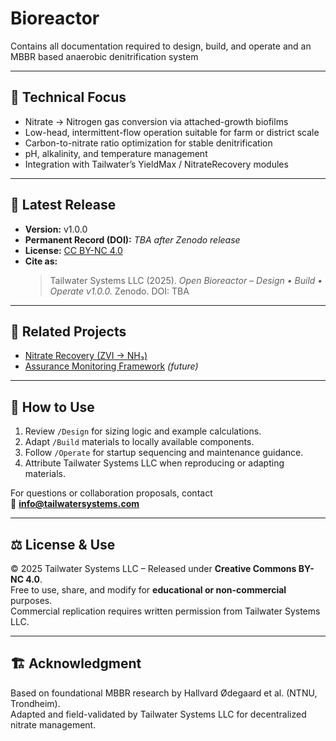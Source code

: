 # Bioreactor
Contains all documentation required to design, build, and operate and an MBBR based anaerobic denitrification system

---

## 🔬 Technical Focus
- Nitrate → Nitrogen gas conversion via attached-growth biofilms  
- Low-head, intermittent-flow operation suitable for farm or district scale  
- Carbon-to-nitrate ratio optimization for stable denitrification  
- pH, alkalinity, and temperature management  
- Integration with Tailwater’s YieldMax / NitrateRecovery modules

---

## 📄 Latest Release
- **Version:** v1.0.0  
- **Permanent Record (DOI):** _TBA after Zenodo release_  
- **License:** [CC BY-NC 4.0](https://creativecommons.org/licenses/by-nc/4.0/)  
- **Cite as:**  
  > Tailwater Systems LLC (2025). *Open Bioreactor – Design • Build • Operate v1.0.0.* Zenodo. DOI: TBA

---

## 🧠 Related Projects
- [Nitrate Recovery (ZVI → NH₃)](https://github.com/TailwaterSystems/NitrateRecovery)
- [Assurance Monitoring Framework](https://github.com/TailwaterSystems/Assurance) *(future)*

---

## 🧰 How to Use
1. Review `/Design` for sizing logic and example calculations.  
2. Adapt `/Build` materials to locally available components.  
3. Follow `/Operate` for startup sequencing and maintenance guidance.  
4. Attribute Tailwater Systems LLC when reproducing or adapting materials.  

For questions or collaboration proposals, contact  
📧 **info@tailwatersystems.com**

---

## ⚖️ License & Use
© 2025 Tailwater Systems LLC – Released under **Creative Commons BY-NC 4.0**.  
Free to use, share, and modify for **educational or non-commercial** purposes.  
Commercial replication requires written permission from Tailwater Systems LLC.

---

## 🏗️ Acknowledgment
Based on foundational MBBR research by Hallvard Ødegaard et al. (NTNU, Trondheim).  
Adapted and field-validated by Tailwater Systems LLC for decentralized nitrate management.
